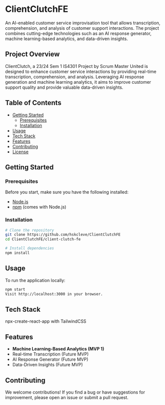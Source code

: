 # ClientClutchFE

An AI-enabled customer service improvisation tool that allows transcription, comprehension, and analysis of customer support interactions. The project combines cutting-edge technologies such as an AI response generator, machine learning-based analytics, and data-driven insights.

## Project Overview

ClientClutch, a 23/24 Sem 1 IS4301 Project by Scrum Master United is designed to enhance customer service interactions by providing real-time transcription, comprehension, and analysis. Leveraging AI response generation and machine learning analytics, it aims to improve customer support quality and provide valuable data-driven insights.

## Table of Contents
- [Getting Started](#getting-started)
  - [Prerequisites](#prerequisites)
  - [Installation](#installation)
- [Usage](#usage)
- [Tech Stack](#tech-stack)
- [Features](#features)
- [Contributing](#contributing)
- [License](#license)

## Getting Started

### Prerequisites

Before you start, make sure you have the following installed:

- [Node.js](https://nodejs.org/)
- [npm](https://www.npmjs.com/) (comes with Node.js)

### Installation

```bash
# Clone the repository
git clone https://github.com/hskcleve/ClientClutchFE
cd ClientClutchFE/client-clutch-fe

# Install dependencies
npm install
```

## Usage
To run the application locally:

```bash
npm start
Visit http://localhost:3000 in your browser.
```

## Tech Stack
npx-create-react-app with TailwindCSS

## Features
- **Machine Learning-Based Analytics (MVP 1)**
- Real-time Transcription (Future MVP)
- AI Response Generator (Future MVP)
- Data-Driven Insights (Future MVP)

## Contributing
We welcome contributions! If you find a bug or have suggestions for improvement, please open an issue or submit a pull request.
